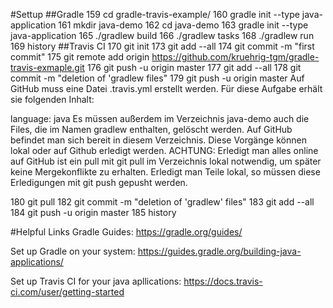 #Settup
##Gradle
  159  cd gradle-travis-example/
  160  gradle init --type java-application
  161  mkdir java-demo
  162  cd java-demo
  163  gradle init --type java-application
  165  ./gradlew build
  166  ./gradlew tasks
  168  ./gradlew run
  169  history
##Travis CI
  170  git init
  173  git add --all
  174  git commit -m "first commit"
  175  git remote add origin https://github.com/kruehrig-tgm/gradle-travis-exmaple.git
  176  git push -u origin master
  177  git add --all
  178  git commit -m "deletion of 'gradlew files"
  179  git push -u origin master
Auf GitHub muss eine Datei .travis.yml erstellt werden. Für diese Aufgabe erhält sie folgenden Inhalt:

language: java
Es müssen außerdem im Verzeichnis java-demo auch die Files, die im Namen gradlew enthalten, gelöscht werden. Auf GitHub befindet man sich bereit in diesem Verzeichnis. Diese Vorgänge können lokal oder auf Github erledigt werden. ACHTUNG: Erledigt man alles online auf GitHub ist ein pull mit git pull im Verzeichnis lokal notwendig, um später keine Mergekonflikte zu erhalten. Erledigt man Teile lokal, so müssen diese Erledigungen mit git push gepusht werden.

  180  git pull
  182  git commit -m "deletion of 'gradlew' files"
  183  git add --all
  184  git push -u origin master
  185  history
  
#Helpful Links
Gradle Guides: https://gradle.org/guides/

Set up Gradle on your system: https://guides.gradle.org/building-java-applications/

Set up Travis CI for your java apllications: https://docs.travis-ci.com/user/getting-started
